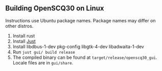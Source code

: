 ## Building OpenSCQ30 on Linux

Instructions use Ubuntu package names. Package names may differ on other distros.

1. Install rust
2. Install [Just](https://just.systems/man/en/chapter_4.html)
3. Install libdbus-1-dev pkg-config libgtk-4-dev libadwaita-1-dev
4. Run `just gui/ build release`
5. The compiled binary can be found at `target/release/openscq30_gui`. Locale files are in `gui/share`.
